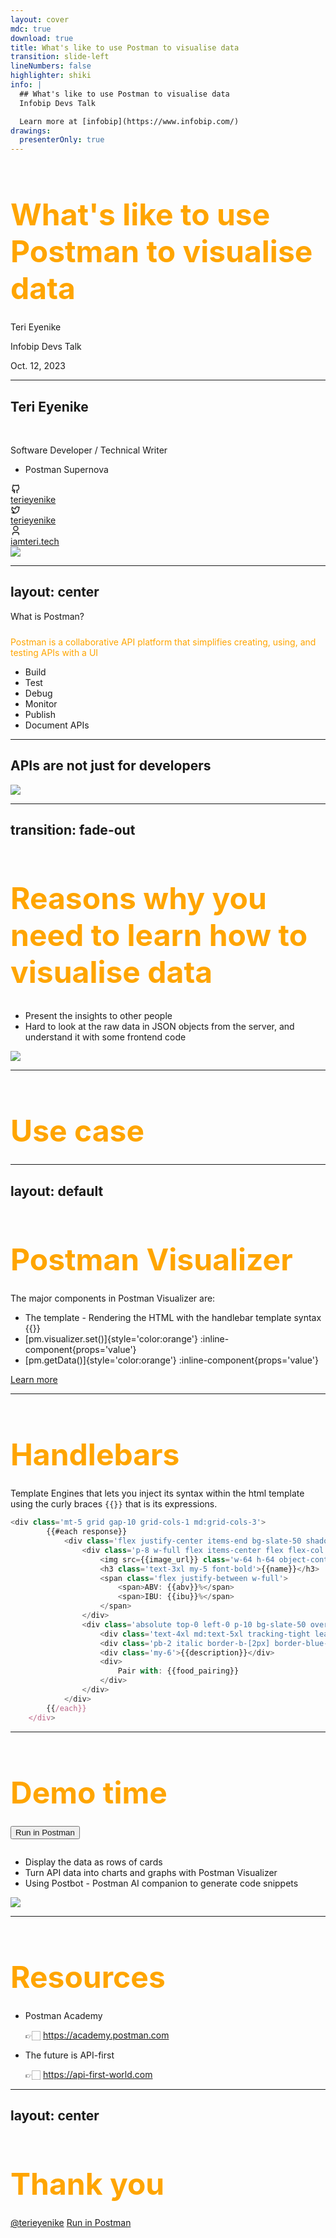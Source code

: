 ```yaml
---
layout: cover
mdc: true
download: true
title: What's like to use Postman to visualise data
transition: slide-left
lineNumbers: false
highlighter: shiki
info: |
  ## What's like to use Postman to visualise data
  Infobip Devs Talk

  Learn more at [infobip](https://www.infobip.com/)
drawings:
  presenterOnly: true
---
```


# What's like to use Postman to visualise data

<p class='text-2xl'>Teri Eyenike</p>

<div class='absolute bottom-0'>
  <span class='text-orange-500'>Infobip Devs Talk</span>
  <p class='text-slate-400'>Oct. 12, 2023</p>
</div>

<!--
Ask the audience, how many of them use Postman.

But today, I'll show you how to use Postman to visualise data from sending a request.
-->

---

<div class='grid grid-cols-2 gap-4 place-items-center'>
<div>
  <h2 class='text-4xl font-bold'>Teri Eyenike</h2>

  <p style='margin-top: 3rem' class='text-orange-500'>Software Developer / Technical Writer</p>

  - Postman Supernova

<div class='my-10 grid grid-cols-[40px_1fr] w-min gap-y-4'>
  <svg class="slidev-icon opacity-50" viewBox="0 0 24 24" width="1.2em" height="1.2em"><path fill="currentColor" d="M5.884 18.653c-.3-.2-.558-.456-.86-.816a50.59 50.59 0 0 1-.466-.579c-.463-.575-.755-.841-1.056-.95a1 1 0 1 1 .675-1.882c.752.27 1.261.735 1.947 1.588c-.094-.117.34.427.433.539c.19.227.33.365.44.438c.204.137.588.196 1.15.14c.024-.382.094-.753.202-1.096c-2.968-.725-4.648-2.64-4.648-6.396c0-1.238.37-2.355 1.058-3.291c-.218-.894-.185-1.975.302-3.192a1 1 0 0 1 .63-.583c.081-.024.127-.034.208-.047c.803-.123 1.937.17 3.415 1.097a11.731 11.731 0 0 1 2.687-.308c.912 0 1.819.103 2.684.308c1.477-.933 2.614-1.227 3.422-1.097c.085.014.158.032.218.051a1 1 0 0 1 .616.58c.487 1.215.52 2.296.302 3.19c.691.936 1.058 2.045 1.058 3.292c0 3.758-1.674 5.666-4.642 6.393c.125.415.19.878.19 1.38c0 .664-.002 1.299-.007 2.01c0 .19-.002.394-.005.706a1 1 0 0 1-.018 1.957c-1.14.228-1.984-.532-1.984-1.524l.002-.447l.005-.705c.005-.707.008-1.338.008-1.997c0-.697-.184-1.152-.426-1.361c-.661-.57-.326-1.654.541-1.751c2.966-.334 4.336-1.483 4.336-4.66c0-.955-.312-1.745-.913-2.405a1 1 0 0 1-.189-1.044c.166-.415.236-.957.095-1.614l-.01.002c-.491.14-1.11.44-1.858.95a1 1 0 0 1-.833.135a9.626 9.626 0 0 0-2.592-.35c-.89 0-1.772.12-2.592.35a1 1 0 0 1-.829-.133c-.753-.507-1.374-.807-1.87-.947c-.143.653-.072 1.194.093 1.607a1 1 0 0 1-.189 1.044c-.597.656-.913 1.459-.913 2.404c0 3.172 1.371 4.33 4.322 4.66c.865.098 1.202 1.178.545 1.749c-.193.167-.43.732-.43 1.364v3.149c0 .986-.834 1.726-1.96 1.529a1 1 0 0 1-.04-1.963v-.99c-.91.062-1.661-.087-2.254-.484Z"></path></svg>
  <div>
    <a href='https://github.com/terieyenike' target='_blank'>terieyenike</a>
  </div>
  <svg class="slidev-icon opacity-50" viewBox="0 0 24 24" width="1.2em" height="1.2em"><path fill="currentColor" d="M15.35 5.55a2.9 2.9 0 0 0-2.9 2.846l-.028 1.575a.6.6 0 0 1-.68.584l-1.562-.213c-2.053-.28-4.021-1.225-5.91-2.798c-.597 3.31.57 5.603 3.383 7.372L9.4 16.014a.6.6 0 0 1 .035.992L7.843 18.17c.947.06 1.846.018 2.592-.13c4.718-.942 7.855-4.492 7.855-10.348c0-.478-1.013-2.141-2.94-2.141Zm-4.9 2.81a4.9 4.9 0 0 1 8.385-3.355c.711-.005 1.316.175 2.668-.646c-.334 1.64-.5 2.353-1.213 3.332c0 7.641-4.697 11.358-9.464 12.309c-3.267.652-8.02-.419-9.38-1.842c.693-.053 3.513-.356 5.143-1.55c-1.38-.91-6.868-4.14-3.261-12.822c1.693 1.977 3.41 3.322 5.15 4.037c1.157.475 1.442.465 1.973.538Z"></path></svg>
  <div><a href="https://twitter.com/terieyenike" target="_blank">terieyenike</a></div>
  <svg class="slidev-icon opacity-50" viewBox="0 0 24 24" width="1.2em" height="1.2em"><path fill="currentColor" d="M20 22h-2v-2a3 3 0 0 0-3-3H9a3 3 0 0 0-3 3v2H4v-2a5 5 0 0 1 5-5h6a5 5 0 0 1 5 5v2Zm-8-9a6 6 0 1 1 0-12a6 6 0 0 1 0 12Zm0-2a4 4 0 1 0 0-8a4 4 0 0 0 0 8Z"></path></svg>
  <div><a href="https://iamteri.tech" target="_blank">iamteri.tech</a></div>
</div>
</div>

<div>
  <img src='https://res.cloudinary.com/terieyenike/image/upload/c_scale,w_500/v1666716203/teri.jpg' class='rounded-full border-x-8 border-orange-600 border-solid grayscale object-contain w-9/12' />
</div>
</div>

---
layout: center
---

<div>
  <p class='text-7xl font-bold' style='margin-bottom: 1.5rem'>What is Postman?</p>
</div>

<p style='color: orange'>Postman is a collaborative API platform that simplifies creating, using, and testing APIs with a UI</p>

<ul>
  <li v-click>Build</li>
  <li v-click>Test</li>
  <li v-click>Debug</li>
  <li v-click>Monitor</li>
  <li v-click>Publish</li>
  <li v-click>Document APIs</li>
</ul>

<!--
Postman is a collaborative HTTP client which allows you to create requests to get data from an API. In essence, Postman is a API platform used by developers to create, test, and build APIs.

There’s over 20 million folks already and 500,000 organisations using Postman, so chances are pretty high that you’re going to need to interact with it at some point on your journey as you work alongside tech professionals. Uber, Paypal, etc
-->

---

<h2>APIs are not just for developers</h2>

 <img src='https://everpath-course-content.s3-accelerate.amazonaws.com/instructor%2Fc3jrngphf22ys6kxwfiw0g9kk%2Fpublic%2F1664232653%2Fwho_works_with_apis.1664232652967.png' />


---
transition: fade-out
---

# Reasons why you need to learn how to visualise data


<ul style='margin-top: 2rem'>
  <li>Present the insights to other people</li>
  <li>Hard to look at the raw data in JSON objects from the server, and understand it with some frontend code</li>
</ul>

<img v-click src='https://github-production-user-asset-6210df.s3.amazonaws.com/25850598/274324448-a9c38291-9e93-4f00-b718-9e28b406323e.jpg' class='object-contain w-3/4' />


<style>
h1 {
  color: orange
}
</style>

<!--
present quick insights at standups or to the team during meetings from the data.

Sometimes, you want to present the data in a visual way for better understanding.
-->

---

# Use case

<Tweet id='1709885519755112632' scale='0.70' />


---
layout: default
---

# Postman Visualizer

The major components in Postman Visualizer are:

- The template - Rendering the HTML with the handlebar template syntax {{}}
- [pm.visualizer.set()]{style='color:orange'} :inline-component{props='value'}
- [pm.getData()]{style='color:orange'} :inline-component{props='value'}

<div class='absolute bottom-20'>
  <a href='https://www.postman.com/api-visualizer/' target='_blank'>Learn more</a>
</div>

<style>
.footnotes-sep {
  @apply mt-20 opacity-10;
}
.footnotes {
  @apply text-sm opacity-75;
}
.footnote-backref {
  display: none;
}
</style>

<!--
Postman Visualizer is built to help you act on data and not just look at it. Postman Visualizer is your API visualization companion.

In our string template, we use the handlebars templating engine syntax with the two curly braces to dynamically render the data from the API wrapped around the handlebars expression.
-->

---

# Handlebars

Template Engines that lets you inject its syntax within the html template using the curly braces `{{}}` that is its expressions.

```js {2|5-6|8-9|13-15|17|21}
<div class='mt-5 grid gap-10 grid-cols-1 md:grid-cols-3'>
        {{#each response}}
            <div class='flex justify-center items-end bg-slate-50 shadow-lg relative'>
                <div class='p-8 w-full flex items-center flex flex-col'>
                    <img src={{image_url}} class='w-64 h-64 object-contain' />
                    <h3 class='text-3xl my-5 font-bold'>{{name}}</h3>
                    <span class='flex justify-between w-full'>
                        <span>ABV: {{abv}}%</span>
                        <span>IBU: {{ibu}}%</span>
                    </span>
                </div>
                <div class='absolute top-0 left-0 p-10 bg-slate-50 overflow-auto cursor-pointer w-full h-full opacity-0 transition duration-150 ease-out hover:opacity-90 leading-normal'>
                    <div class='text-4xl md:text-5xl tracking-tight leading-relaxed font-bold'>{{name}}</div>
                    <div class='pb-2 italic border-b-[2px] border-blue-500'>{{tagline}}</div>
                    <div class='my-6'>{{description}}</div>
                    <div>
                        Pair with: {{food_pairing}}
                    </div>
                </div>
            </div>
        {{/each}}
    </div>
```

<style>
h1 {
  font-size: 3rem;
  font-weight: 700;
  margin-bottom: 0.5em
}
</style>

---

# Demo time

<button class='bg-orange-500 text-white font-bold px-2 py-1'>
  <a href='https://www.postman.com/codedaily/workspace/my-workspace/collection/6619165-78feb494-9bde-4b6b-937c-3d27cb39ac3e?action=share&creator=6619165' target='_blank' style='text-decoration: none;'>Run in Postman</a>
</button>


<div class='flex justify-between'>
<ul style='margin-top: 2em'>
  <li v-click>Display the data as rows of cards</li>
  <li v-click>Turn API data into charts and graphs with Postman Visualizer</li>
  <li v-click>Using Postbot - Postman AI companion to generate code snippets</li>
</ul>
<img src='https://res.cloudinary.com/terieyenike/image/upload/v1696766172/punk_api_dllh3w.gif' v-click class='w-2/4' style='margin-right: 1rem' />
</div>



---

# Resources
- Postman Academy

  👉🏻 https://academy.postman.com

- The future is API-first

  👉🏻 https://api-first-world.com

<Tweet id='1711848096005607875' scale='0.5' />

---
layout: center
---

# Thank you

<div class='absolute bottom-8 left-8 right-8 text-slate-400 text-sm flex justify-between items-center px-5 py-5'>
  <span>
    <a href='https://twitter.com/terieyenike' target='_blank'>@terieyenike</a>
  </span>
  <span>
    <a href='https://www.postman.com/codedaily/workspace/my-workspace/collection/6619165-78feb494-9bde-4b6b-937c-3d27cb39ac3e?action=share&creator=6619165' target='_blank'>Run in Postman</a>
  </span>
</div>
